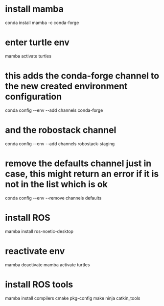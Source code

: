# install mamba
conda install mamba -c conda-forge

# enter turtle env
mamba activate turtles

# this adds the conda-forge channel to the new created environment configuration 
conda config --env --add channels conda-forge
# and the robostack channel
conda config --env --add channels robostack-staging
# remove the defaults channel just in case, this might return an error if it is not in the list which is ok
conda config --env --remove channels defaults

# install ROS 
mamba install ros-noetic-desktop

# reactivate env
mamba deactivate
mamba activate turtles

# install ROS tools
mamba install compilers cmake pkg-config make ninja catkin_tools


